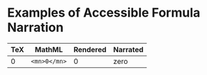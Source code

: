 # Examples of Accessible Formula Narration

TeX | MathML | Rendered | Narrated
--- | ------ | -------  | --------
 0  | `<mn>0</mn>` | 0  | zero
